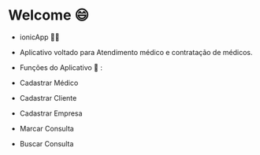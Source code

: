 # Welcome 😄
- ionicApp 🧑‍💻
- Aplicativo voltado para Atendimento médico e contratação de médicos.

- Funções do Aplicativo 💼 : 
- Cadastrar Médico
- Cadastrar Cliente
- Cadastrar Empresa
- Marcar Consulta
- Buscar Consulta
